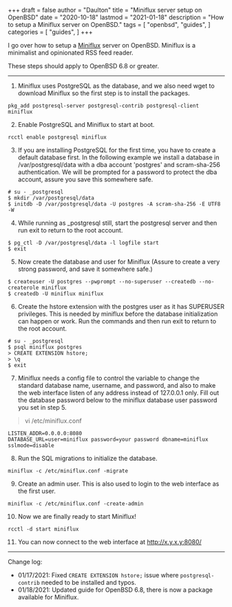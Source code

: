 +++
draft = false
author = "Daulton"
title = "Miniflux server setup on OpenBSD"
date = "2020-10-18"
lastmod = "2021-01-18"
description = "How to setup a Miniflux server on OpenBSD."
tags = [
    "openbsd",
    "guides",
]
categories = [
    "guides",
]
+++

I go over how to setup a [Miniflux](https://miniflux.app) server on OpenBSD. Miniflux is a minimalist and opinionated RSS feed reader. 

These steps should apply to OpenBSD 6.8 or greater.

<!--more-->

---

1. Miniflux uses PostgreSQL as the database, and we also need wget to download Miniflux so the first step is to install the packages.

```
pkg_add postgresql-server postgresql-contrib postgresql-client miniflux
```

2. Enable PostgreSQL and Miniflux to start at boot.

```
rcctl enable postgresql miniflux
```

3. If you are installing PostgreSQL for the first time, you have to create a default database first.  In the following example we install a database in /var/postgresql/data with a dba account 'postgres' and scram-sha-256 authentication. We will be prompted for a password to protect the dba account, assure you save this somewhere safe.

```
# su - _postgresql
$ mkdir /var/postgresql/data
$ initdb -D /var/postgresql/data -U postgres -A scram-sha-256 -E UTF8 -W
```
      
4. While running as _postgresql still, start the postgresql server and then run exit to return to the root account.

```     
$ pg_ctl -D /var/postgresql/data -l logfile start
$ exit
```

5. Now create the database and user for Miniflux (Assure to create a very strong password, and save it somewhere safe.)

```  
$ createuser -U postgres --pwprompt --no-superuser --createdb --no-createrole miniflux
$ createdb -U miniflux miniflux
```

6. Create the hstore extension with the postgres user as it has SUPERUSER privileges. This is needed by miniflux before the database initialization can happen or work. Run the commands and then run exit to return to the root account.

```
# su - _postgresql
$ psql miniflux postgres
> CREATE EXTENSION hstore;
> \q
$ exit
```

7. Miniflux needs a config file to control the variable to change the standard database name, username, and password, and also to make the web interface listen of any address instead of 127.0.0.1 only. Fill out the database password below to the miniflux database user password you set in step 5.

> vi /etc/miniflux.conf

```                                                                                              
LISTEN_ADDR=0.0.0.0:8080
DATABASE_URL=user=miniflux password=your password dbname=miniflux sslmode=disable
```

8. Run the SQL migrations to initialize the database.

```
miniflux -c /etc/miniflux.conf -migrate
```

9. Create an admin user. This is also used to login to the web interface as the first user.

```
miniflux -c /etc/miniflux.conf -create-admin
```

10. Now we are finally ready to start Miniflux!

```
rcctl -d start miniflux
```

11. You can now connect to the web interface at http://x.y.x.y:8080/

---

Change log:

- 01/17/2021: Fixed `CREATE EXTENSION hstore;` issue where `postgresql-contrib` needed to be installed and typos.
- 01/18/2021: Updated guide for OpenBSD 6.8, there is now a package available for Miniflux.
